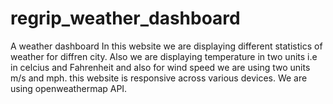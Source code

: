# regrip_weather_dashboard
A weather dashboard
In this website we are displaying different statistics of weather for diffren city.
Also we are displaying temperature in two units i.e in celcius and Fahrenheit and also for wind speed we are using two units m/s and mph.
this website is responsive across various devices.
We are using openweathermap API.
